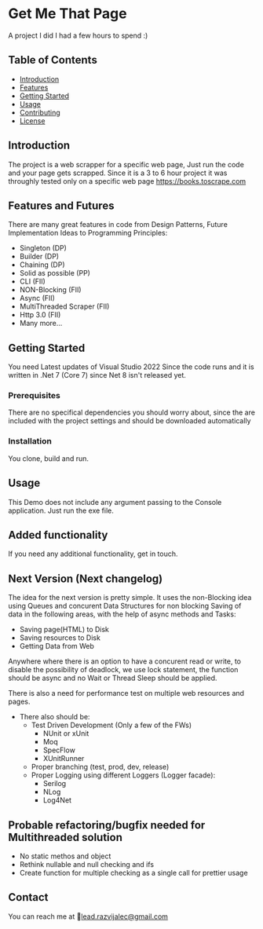 ﻿# Get Me That Page

A project I did I had a few hours to spend :)


## Table of Contents

- [Introduction](#introduction)
- [Features](#features)
- [Getting Started](#getting-started)
- [Usage](#usage)
- [Contributing](#contributing)
- [License](#license)

## Introduction

The project is a web scrapper for a specific web page, Just run the code and your page gets scrapped.
Since it is a 3 to 6 hour project it was throughly tested only on a specific web page https://books.toscrape.com

## Features and Futures

There are many great features in code from Design Patterns, Future Implementation Ideas to Programming Principles:
- Singleton (DP)
- Builder (DP)
- Chaining (DP)
- Solid as possible (PP)
- CLI (FII)
- NON-Blocking (FII)
- Async (FII)
- MultiThreaded Scraper (FII)
- Http 3.0 (FII)
- Many more...

## Getting Started

You need Latest updates of Visual Studio 2022 Since the code runs and it is written in .Net 7 (Core 7) since Net 8 isn't released yet.

### Prerequisites

There are no specifical dependencies you should worry about, since the are included with the project settings and should be downloaded automatically

### Installation

You clone, build and run. 

## Usage

This Demo does not include any argument passing to the Console application. Just run the exe file.

## Added functionality

If you need any additional functionality, get in touch.

## Next Version (Next changelog)

The idea for the next version is pretty simple.
It uses the non-Blocking idea using Queues and concurent Data
Structures for non blocking Saving of data in the following areas,
with the help of async methods and Tasks:
- Saving page(HTML) to Disk
- Saving resources to Disk
- Getting Data from Web

Anywhere where there is an option to have a concurent read or write,
to disable the possibility of deadlock, we use lock statement,
the function should be async and no Wait or Thread Sleep should be applied.

There is also a need for performance test on multiple web resources and pages.

- There also should be:
    - Test Driven Development (Only a few of the FWs)
        - NUnit or xUnit
        - Moq
        - SpecFlow
        - XUnitRunner
    - Proper branching (test, prod, dev, release)
    - Proper Logging using different Loggers (Logger facade):
        - Serilog
        - NLog
        - Log4Net

## Probable refactoring/bugfix needed for Multithreaded solution
- No static methos and object
- Rethink nullable and null checking and ifs
- Create function for multiple checking as a single call for prettier usage 

## Contact

You can reach me at :email:[lead.razvijalec@gmail.com](mailto:lead.razvijalec@gmail.com)


